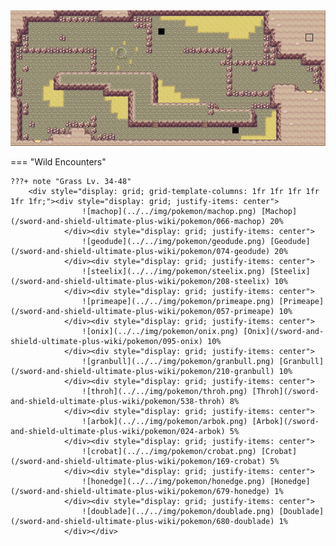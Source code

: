 <img src="../../img/routes/Courageous Cavern (Route 10).png" alt="Courageous Cavern (Route 10)"/>

=== "Wild Encounters"


	???+ note "Grass Lv. 34-48"
		<div style="display: grid; grid-template-columns: 1fr 1fr 1fr 1fr 1fr 1fr;"><div style="display: grid; justify-items: center">
                    ![machop](../../img/pokemon/machop.png) [Machop](/sword-and-shield-ultimate-plus-wiki/pokemon/066-machop) 20%
                </div><div style="display: grid; justify-items: center">
                    ![geodude](../../img/pokemon/geodude.png) [Geodude](/sword-and-shield-ultimate-plus-wiki/pokemon/074-geodude) 20%
                </div><div style="display: grid; justify-items: center">
                    ![steelix](../../img/pokemon/steelix.png) [Steelix](/sword-and-shield-ultimate-plus-wiki/pokemon/208-steelix) 10%
                </div><div style="display: grid; justify-items: center">
                    ![primeape](../../img/pokemon/primeape.png) [Primeape](/sword-and-shield-ultimate-plus-wiki/pokemon/057-primeape) 10%
                </div><div style="display: grid; justify-items: center">
                    ![onix](../../img/pokemon/onix.png) [Onix](/sword-and-shield-ultimate-plus-wiki/pokemon/095-onix) 10%
                </div><div style="display: grid; justify-items: center">
                    ![granbull](../../img/pokemon/granbull.png) [Granbull](/sword-and-shield-ultimate-plus-wiki/pokemon/210-granbull) 10%
                </div><div style="display: grid; justify-items: center">
                    ![throh](../../img/pokemon/throh.png) [Throh](/sword-and-shield-ultimate-plus-wiki/pokemon/538-throh) 8%
                </div><div style="display: grid; justify-items: center">
                    ![arbok](../../img/pokemon/arbok.png) [Arbok](/sword-and-shield-ultimate-plus-wiki/pokemon/024-arbok) 5%
                </div><div style="display: grid; justify-items: center">
                    ![crobat](../../img/pokemon/crobat.png) [Crobat](/sword-and-shield-ultimate-plus-wiki/pokemon/169-crobat) 5%
                </div><div style="display: grid; justify-items: center">
                    ![honedge](../../img/pokemon/honedge.png) [Honedge](/sword-and-shield-ultimate-plus-wiki/pokemon/679-honedge) 1%
                </div><div style="display: grid; justify-items: center">
                    ![doublade](../../img/pokemon/doublade.png) [Doublade](/sword-and-shield-ultimate-plus-wiki/pokemon/680-doublade) 1%
                </div></div>



